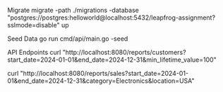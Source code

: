 Migrate
migrate -path ./migrations -database "postgres://postgres:helloworld@localhost:5432/leapfrog-assignment?sslmode=disable" up

Seed Data
go run cmd/api/main.go -seed


API Endpoints
curl "http://localhost:8080/reports/customers?start_date=2024-01-01&end_date=2024-12-31&min_lifetime_value=100"

curl "http://localhost:8080/reports/sales?start_date=2024-01-01&end_date=2024-12-31&category=Electronics&location=USA"
